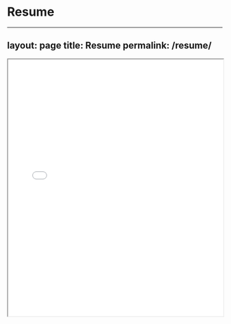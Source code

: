 # Resume
---
layout: page
title: Resume
permalink: /resume/
---

<iframe src="/assets/resume.pdf" width="100%" height="600px"></iframe>